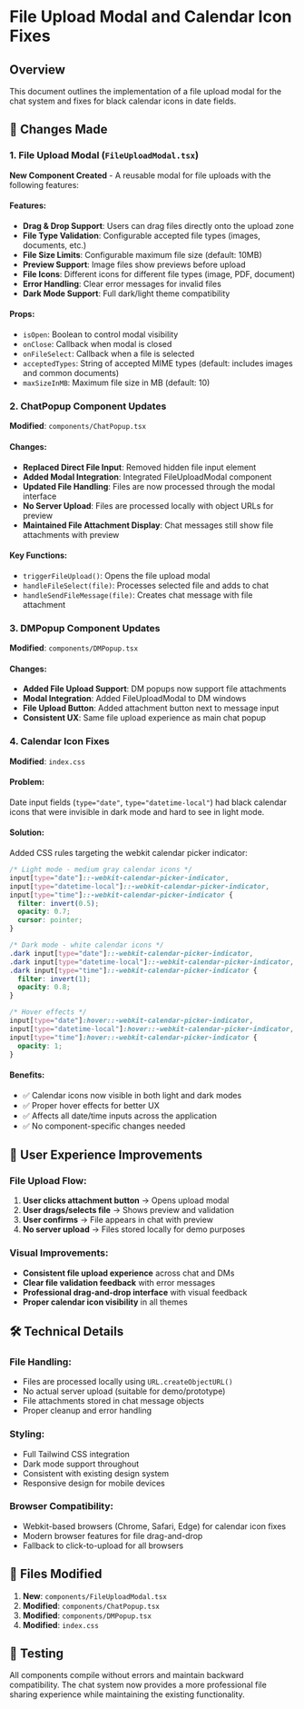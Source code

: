 # File Upload Modal and Calendar Icon Fixes

## Overview
This document outlines the implementation of a file upload modal for the chat system and fixes for black calendar icons in date fields.

## 🎯 Changes Made

### 1. File Upload Modal (`FileUploadModal.tsx`)
**New Component Created** - A reusable modal for file uploads with the following features:

#### Features:
- **Drag & Drop Support**: Users can drag files directly onto the upload zone
- **File Type Validation**: Configurable accepted file types (images, documents, etc.)
- **File Size Limits**: Configurable maximum file size (default: 10MB)
- **Preview Support**: Image files show previews before upload
- **File Icons**: Different icons for different file types (image, PDF, document)
- **Error Handling**: Clear error messages for invalid files
- **Dark Mode Support**: Full dark/light theme compatibility

#### Props:
- `isOpen`: Boolean to control modal visibility
- `onClose`: Callback when modal is closed
- `onFileSelect`: Callback when a file is selected
- `acceptedTypes`: String of accepted MIME types (default: includes images and common documents)
- `maxSizeInMB`: Maximum file size in MB (default: 10)

### 2. ChatPopup Component Updates
**Modified**: `components/ChatPopup.tsx`

#### Changes:
- **Replaced Direct File Input**: Removed hidden file input element
- **Added Modal Integration**: Integrated FileUploadModal component
- **Updated File Handling**: Files are now processed through the modal interface
- **No Server Upload**: Files are processed locally with object URLs for preview
- **Maintained File Attachment Display**: Chat messages still show file attachments with preview

#### Key Functions:
- `triggerFileUpload()`: Opens the file upload modal
- `handleFileSelect(file)`: Processes selected file and adds to chat
- `handleSendFileMessage(file)`: Creates chat message with file attachment

### 3. DMPopup Component Updates
**Modified**: `components/DMPopup.tsx`

#### Changes:
- **Added File Upload Support**: DM popups now support file attachments
- **Modal Integration**: Added FileUploadModal to DM windows
- **File Upload Button**: Added attachment button next to message input
- **Consistent UX**: Same file upload experience as main chat popup

### 4. Calendar Icon Fixes
**Modified**: `index.css`

#### Problem:
Date input fields (`type="date"`, `type="datetime-local"`) had black calendar icons that were invisible in dark mode and hard to see in light mode.

#### Solution:
Added CSS rules targeting the webkit calendar picker indicator:

```css
/* Light mode - medium gray calendar icons */
input[type="date"]::-webkit-calendar-picker-indicator,
input[type="datetime-local"]::-webkit-calendar-picker-indicator,
input[type="time"]::-webkit-calendar-picker-indicator {
  filter: invert(0.5);
  opacity: 0.7;
  cursor: pointer;
}

/* Dark mode - white calendar icons */
.dark input[type="date"]::-webkit-calendar-picker-indicator,
.dark input[type="datetime-local"]::-webkit-calendar-picker-indicator,
.dark input[type="time"]::-webkit-calendar-picker-indicator {
  filter: invert(1);
  opacity: 0.8;
}

/* Hover effects */
input[type="date"]:hover::-webkit-calendar-picker-indicator,
input[type="datetime-local"]:hover::-webkit-calendar-picker-indicator,
input[type="time"]:hover::-webkit-calendar-picker-indicator {
  opacity: 1;
}
```

#### Benefits:
- ✅ Calendar icons now visible in both light and dark modes
- ✅ Proper hover effects for better UX
- ✅ Affects all date/time inputs across the application
- ✅ No component-specific changes needed

## 🎨 User Experience Improvements

### File Upload Flow:
1. **User clicks attachment button** → Opens upload modal
2. **User drags/selects file** → Shows preview and validation
3. **User confirms** → File appears in chat with preview
4. **No server upload** → Files stored locally for demo purposes

### Visual Improvements:
- **Consistent file upload experience** across chat and DMs
- **Clear file validation feedback** with error messages
- **Professional drag-and-drop interface** with visual feedback
- **Proper calendar icon visibility** in all themes

## 🛠️ Technical Details

### File Handling:
- Files are processed locally using `URL.createObjectURL()`
- No actual server upload (suitable for demo/prototype)
- File attachments stored in chat message objects
- Proper cleanup and error handling

### Styling:
- Full Tailwind CSS integration
- Dark mode support throughout
- Consistent with existing design system
- Responsive design for mobile devices

### Browser Compatibility:
- Webkit-based browsers (Chrome, Safari, Edge) for calendar icon fixes
- Modern browser features for file drag-and-drop
- Fallback to click-to-upload for all browsers

## 📁 Files Modified

1. **New**: `components/FileUploadModal.tsx`
2. **Modified**: `components/ChatPopup.tsx`
3. **Modified**: `components/DMPopup.tsx`
4. **Modified**: `index.css`

## 🚀 Testing

All components compile without errors and maintain backward compatibility. The chat system now provides a more professional file sharing experience while maintaining the existing functionality.
